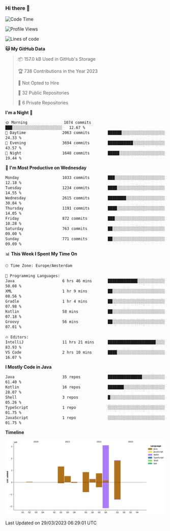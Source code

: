 ### Hi there 👋


<!--START_SECTION:waka-->
![Code Time](http://img.shields.io/badge/Code%20Time-3%2C109%20hrs%2012%20mins-blue)

![Profile Views](http://img.shields.io/badge/Profile%20Views-1-blue)

![Lines of code](https://img.shields.io/badge/From%20Hello%20World%20I%27ve%20Written-8.7%20million%20lines%20of%20code-blue)

**🐱 My GitHub Data** 

> 📦 157.0 kB Used in GitHub's Storage 
 > 
> 🏆 738 Contributions in the Year 2023
 > 
> 🚫 Not Opted to Hire
 > 
> 📜 32 Public Repositories 
 > 
> 🔑 6 Private Repositories 
 > 
**I'm a Night 🦉** 

```text
🌞 Morning                1074 commits        ███░░░░░░░░░░░░░░░░░░░░░░   12.67 % 
🌆 Daytime                2063 commits        ██████░░░░░░░░░░░░░░░░░░░   24.33 % 
🌃 Evening                3694 commits        ███████████░░░░░░░░░░░░░░   43.57 % 
🌙 Night                  1648 commits        █████░░░░░░░░░░░░░░░░░░░░   19.44 % 
```
📅 **I'm Most Productive on Wednesday** 

```text
Monday                   1033 commits        ███░░░░░░░░░░░░░░░░░░░░░░   12.18 % 
Tuesday                  1234 commits        ████░░░░░░░░░░░░░░░░░░░░░   14.55 % 
Wednesday                2615 commits        ████████░░░░░░░░░░░░░░░░░   30.84 % 
Thursday                 1191 commits        ████░░░░░░░░░░░░░░░░░░░░░   14.05 % 
Friday                   872 commits         ███░░░░░░░░░░░░░░░░░░░░░░   10.28 % 
Saturday                 763 commits         ██░░░░░░░░░░░░░░░░░░░░░░░   09.00 % 
Sunday                   771 commits         ██░░░░░░░░░░░░░░░░░░░░░░░   09.09 % 
```


📊 **This Week I Spent My Time On** 

```text
🕑︎ Time Zone: Europe/Amsterdam

💬 Programming Languages: 
Java                     6 hrs 46 mins       █████████████░░░░░░░░░░░░   50.08 % 
XML                      1 hr 9 mins         ██░░░░░░░░░░░░░░░░░░░░░░░   08.56 % 
Gradle                   1 hr 4 mins         ██░░░░░░░░░░░░░░░░░░░░░░░   07.98 % 
Kotlin                   58 mins             ██░░░░░░░░░░░░░░░░░░░░░░░   07.18 % 
Groovy                   56 mins             ██░░░░░░░░░░░░░░░░░░░░░░░   07.01 % 

🔥 Editors: 
IntelliJ                 11 hrs 21 mins      █████████████████████░░░░   83.93 % 
VS Code                  2 hrs 10 mins       ████░░░░░░░░░░░░░░░░░░░░░   16.07 % 
```

**I Mostly Code in Java** 

```text
Java                     35 repos            ███████████████░░░░░░░░░░   61.40 % 
Kotlin                   16 repos            ███████░░░░░░░░░░░░░░░░░░   28.07 % 
Shell                    3 repos             █░░░░░░░░░░░░░░░░░░░░░░░░   05.26 % 
TypeScript               1 repo              ░░░░░░░░░░░░░░░░░░░░░░░░░   01.75 % 
JavaScript               1 repo              ░░░░░░░░░░░░░░░░░░░░░░░░░   01.75 % 
```



**Timeline**

![Lines of Code chart](https://raw.githubusercontent.com/powercasgamer/powercasgamer/master/assets/bar_graph.png)


 Last Updated on 29/03/2023 06:29:01 UTC
<!--END_SECTION:waka-->

